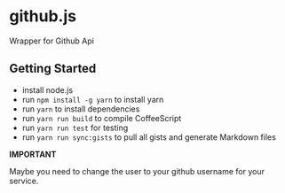 # github.js

Wrapper for Github Api

## Getting Started

- install node.js
- run `npm install -g yarn` to install yarn
- run `yarn` to install dependencies
- run `yarn run build` to compile CoffeeScript
- run `yarn run test` for testing
- run `yarn run sync:gists` to pull all gists and generate Markdown files



**IMPORTANT**

Maybe you need to change the user to your github username for your service.
